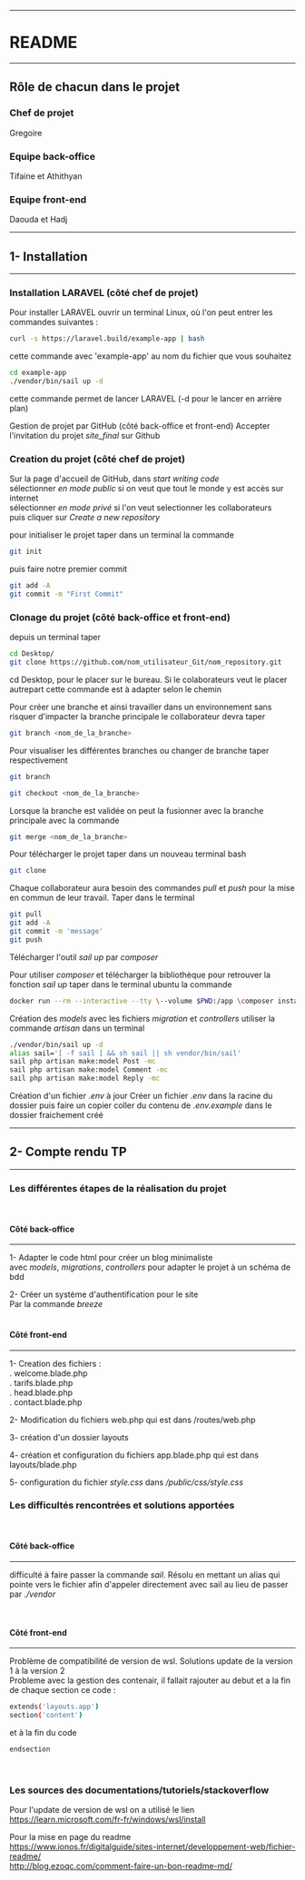 ***
# README
***
## Rôle de chacun dans le projet

### Chef de projet  
Gregoire

### Equipe back-office  
Tifaine et Athithyan

### Equipe front-end  
Daouda et Hadj  

***
## 1- Installation
***
### Installation LARAVEL (côté chef de projet)

Pour installer LARAVEL ouvrir un terminal Linux, où l'on peut entrer les commandes suivantes :  
```sh
curl -s https://laravel.build/example-app | bash
```
cette commande avec 'example-app' au nom du fichier que vous souhaitez  

```sh
cd example-app  
./vendor/bin/sail up -d
```
cette commande permet de lancer LARAVEL (-d pour le lancer en arrière plan)

Gestion de projet par GitHub (côté back-office et front-end)
Accepter l'invitation du projet *site_final* sur Github 


### Creation du projet (côté chef de projet)
Sur la page d'accueil de GitHub, dans *start writing code*  
sélectionner *en mode public* si on veut que tout le monde y est accès sur internet  
sélectionner *en mode privé* si l'on veut selectionner les collaborateurs  
puis cliquer sur *Create a new repository*


pour initialiser le projet taper dans un terminal la commande 
```sh  
git init
```
puis faire notre premier commit  
```sh 
git add -A
git commit -m "First Commit"
```
### Clonage du projet (côté back-office et front-end)

depuis un terminal taper 
```sh  
cd Desktop/
git clone https://github.com/nom_utilisateur_Git/nom_repository.git
```
cd Desktop, pour le placer sur le bureau. Si le colaborateurs veut le placer autrepart cette commande est à adapter selon le chemin

Pour créer une branche et ainsi travailler dans un environnement sans risquer d'impacter la branche principale le collaborateur devra taper  
```sh
git branch <nom_de_la_branche>
```
Pour visualiser les différentes branches ou changer de branche taper respectivement  
```sh 
git branch

git checkout <nom_de_la_branche>
```
Lorsque la branche est validée on peut la fusionner avec la branche principale avec la commande  
```sh
git merge <nom_de_la_branche>
```
Pour télécharger le projet taper dans un nouveau terminal bash  
```sh 
git clone 
``` 
Chaque collaborateur aura besoin des commandes *pull* et *push* pour la mise en commun de leur travail. Taper dans le terminal    
```sh
git pull
git add -A
git commit -m 'message'
git push
``` 
Télécharger l'outil *sail up* par *composer*  

Pour utiliser *composer* et télécharger la bibliothèque pour retrouver la fonction *sail up* taper dans le terminal ubuntu la commande   
```sh
docker run --rm --interactive --tty \--volume $PWD:/app \composer install  
```
Création des *models* avec les fichiers  *migration* et *controllers* utiliser la commande *artisan* dans un terminal  

```sh
./vendor/bin/sail up -d   
alias sail='[ -f sail ] && sh sail || sh vendor/bin/sail'   
sail php artisan make:model Post -mc   
sail php artisan make:model Comment -mc   
sail php artisan make:model Reply -mc    
``` 
Création d'un fichier *.env* à jour
Créer un fichier *.env* dans la racine du dossier puis faire un copier coller du contenu de *.env.example* dans le dossier fraichement créé 
***
## 2- Compte rendu TP
***

### Les différentes étapes de la réalisation du projet

<br>

#### Côté back-office
-----
1- Adapter le code html pour créer un blog minimaliste  
avec *models*, *migrations*, *controllers* pour adapter le projet à un schéma de bdd  

2- Créer un système d'authentification pour le site  
Par la commande *breeze*   
<br>

#### Côté front-end
-----
1- Creation des fichiers :  
. welcome.blade.php  
. tarifs.blade.php  
. head.blade.php  
. contact.blade.php  

2- Modification du fichiers web.php qui est dans /routes/web.php  

3- création d'un dossier layouts  

4- création et configuration du fichiers app.blade.php qui est dans layouts/blade.php 

5- configuration du fichier *style.css* dans */public/css/style.css*


### Les difficultés rencontrées et solutions apportées
<br>

#### Côté back-office
-----
difficulté à faire passer la commande *sail*. Résolu en mettant un alias qui pointe vers le fichier afin d'appeler directement avec sail au lieu de passer par *./vendor*

<br>

#### Côté front-end  
----- 
Problème de compatibilité de version de wsl. Solutions update de la version 1 à la version 2   
Probleme avec la gestion des contenair, il fallait rajouter au debut et a la fin de chaque section ce code :  
```sh
extends('layouts.app')  
section('content')  
```
et à la fin du code
```sh  
endsection  
```
<br>

### Les sources des documentations/tutoriels/stackoverflow

Pour l'update de version de wsl on a utilisé le lien  
https://learn.microsoft.com/fr-fr/windows/wsl/install  

Pour la mise en page du readme  
https://www.ionos.fr/digitalguide/sites-internet/developpement-web/fichier-readme/  
http://blog.ezoqc.com/comment-faire-un-bon-readme-md/  